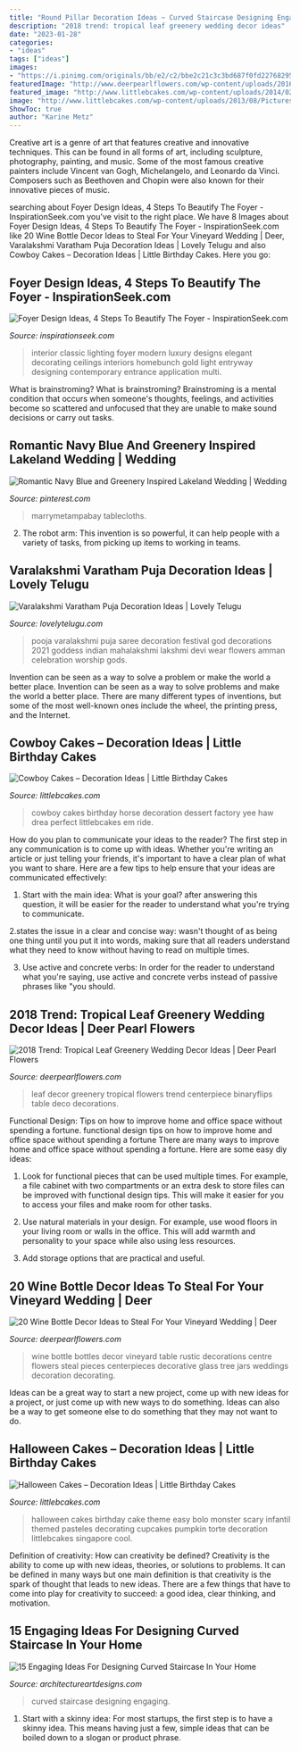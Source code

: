 ```yaml
---
title: "Round Pillar Decoration Ideas ~ Curved Staircase Designing Engaging"
description: "2018 trend: tropical leaf greenery wedding decor ideas"
date: "2023-01-28"
categories:
- "ideas"
tags: ["ideas"]
images:
- "https://i.pinimg.com/originals/bb/e2/c2/bbe2c21c3c3bd687f0fd22768295a976.jpg"
featuredImage: "http://www.deerpearlflowers.com/wp-content/uploads/2016/12/green-elephant-leaf-wedding-centerpiece-via-Binaryflips-Photography.jpg"
featured_image: "http://www.littlebcakes.com/wp-content/uploads/2014/02/Cowboy-Birthday-Cakes-For-Kids-645x1024.jpg"
image: "http://www.littlebcakes.com/wp-content/uploads/2013/08/Pictures-of-Halloween-Cakes1.jpg"
ShowToc: true
author: "Karine Metz"
---
```



Creative art is a genre of art that features creative and innovative techniques. This can be found in all forms of art, including sculpture, photography, painting, and music. Some of the most famous creative painters include Vincent van Gogh, Michelangelo, and Leonardo da Vinci. Composers such as Beethoven and Chopin were also known for their innovative pieces of music.

	

		
searching about Foyer Design Ideas, 4 Steps To Beautify The Foyer - InspirationSeek.com you've visit to the right place. We have 8 Images about Foyer Design Ideas, 4 Steps To Beautify The Foyer - InspirationSeek.com like 20 Wine Bottle Decor Ideas to Steal For Your Vineyard Wedding | Deer, Varalakshmi Varatham Puja Decoration Ideas | Lovely Telugu and also Cowboy Cakes – Decoration Ideas | Little Birthday Cakes. Here you go:
		
    
## Foyer Design Ideas, 4 Steps To Beautify The Foyer - InspirationSeek.com

<img loading=lazy src="https://inspirationseek.com/wp-content/uploads/2014/11/Luxury-Modern-Foyer-Design-Ideas.jpg" onerror="this.onerror=null;this.src='https://tse2.mm.bing.net/th?id=OIP.fzP6M-Z8cyvDzo9PT8qsCgHaJ3&amp;pid=15.1';" alt="Foyer Design Ideas, 4 Steps To Beautify The Foyer - InspirationSeek.com">

_Source: inspirationseek.com_

>interior classic lighting foyer modern luxury designs elegant decorating ceilings interiors homebunch gold light entryway designing contemporary entrance application multi. 

	

What is brainstroming?
What is brainstroming? Brainstroming is a mental condition that occurs when someone's thoughts, feelings, and activities become so scattered and unfocused that they are unable to make sound decisions or carry out tasks.

    
## Romantic Navy Blue And Greenery Inspired Lakeland Wedding | Wedding

<img loading=lazy src="https://i.pinimg.com/originals/bb/e2/c2/bbe2c21c3c3bd687f0fd22768295a976.jpg" onerror="this.onerror=null;this.src='https://tse2.mm.bing.net/th?id=OIP.LQEkKAiw0zyiuj02gzat9QHaLH&amp;pid=15.1';" alt="Romantic Navy Blue and Greenery Inspired Lakeland Wedding | Wedding">

_Source: pinterest.com_

>marrymetampabay tablecloths. 

	

2. The robot arm: This invention is so powerful, it can help people with a variety of tasks, from picking up items to working in teams.

    
## Varalakshmi Varatham Puja Decoration Ideas | Lovely Telugu

<img loading=lazy src="http://www.lovelytelugu.com/wp-content/uploads/2016/08/648295b6d8fcca0a03bbaeb26133b22c.jpg" onerror="this.onerror=null;this.src='https://tse3.mm.bing.net/th?id=OIP.n6RAH7t6_L_qjkzMfVPM1QHaJ3&amp;pid=15.1';" alt="Varalakshmi Varatham Puja Decoration Ideas | Lovely Telugu">

_Source: lovelytelugu.com_

>pooja varalakshmi puja saree decoration festival god decorations 2021 goddess indian mahalakshmi lakshmi devi wear flowers amman celebration worship gods. 

	

Invention can be seen as a way to solve a problem or make the world a better place.
Invention can be seen as a way to solve problems and make the world a better place. There are many different types of inventions, but some of the most well-known ones include the wheel, the printing press, and the Internet.

    
## Cowboy Cakes – Decoration Ideas | Little Birthday Cakes

<img loading=lazy src="http://www.littlebcakes.com/wp-content/uploads/2014/02/Cowboy-Birthday-Cakes-For-Kids-645x1024.jpg" onerror="this.onerror=null;this.src='https://tse3.mm.bing.net/th?id=OIP.5lbahbJH74qALxPF8bH_rQHaLw&amp;pid=15.1';" alt="Cowboy Cakes – Decoration Ideas | Little Birthday Cakes">

_Source: littlebcakes.com_

>cowboy cakes birthday horse decoration dessert factory yee haw drea perfect littlebcakes em ride. 

	

How do you plan to communicate your ideas to the reader?
The first step in any communication is to come up with ideas. Whether you're writing an article or just telling your friends, it's important to have a clear plan of what you want to share. Here are a few tips to help ensure that your ideas are communicated effectively:
1. Start with the main idea: What is your goal? after answering this question, it will be easier for the reader to understand what you're trying to communicate.

2.states the issue in a clear and concise way: wasn't thought of as being one thing until you put it into words, making sure that all readers understand what they need to know without having to read on multiple times.

3. Use active and concrete verbs: In order for the reader to understand what you're saying, use active and concrete verbs instead of passive phrases like "you should.

    
## 2018 Trend: Tropical Leaf Greenery Wedding Decor Ideas | Deer Pearl Flowers

<img loading=lazy src="http://www.deerpearlflowers.com/wp-content/uploads/2016/12/green-elephant-leaf-wedding-centerpiece-via-Binaryflips-Photography.jpg" onerror="this.onerror=null;this.src='https://tse1.mm.bing.net/th?id=OIP.bJfphH-NmWHfBsgI7GUyOgHaLH&amp;pid=15.1';" alt="2018 Trend: Tropical Leaf Greenery Wedding Decor Ideas | Deer Pearl Flowers">

_Source: deerpearlflowers.com_

>leaf decor greenery tropical flowers trend centerpiece binaryflips table deco decorations. 

	

Functional Design: Tips on how to improve home and office space without spending a fortune.
functional design tips on how to improve home and office space without spending a fortune
There are many ways to improve home and office space without spending a fortune. Here are some easy diy ideas:

1. Look for functional pieces that can be used multiple times. For example, a file cabinet with two compartments or an extra desk to store files can be improved with functional design tips. This will make it easier for you to access your files and make room for other tasks.

2. Use natural materials in your design. For example, use wood floors in your living room or walls in the office. This will add warmth and personality to your space while also using less resources.

3. Add storage options that are practical and useful.

    
## 20 Wine Bottle Decor Ideas To Steal For Your Vineyard Wedding | Deer

<img loading=lazy src="http://www.deerpearlflowers.com/wp-content/uploads/2016/05/Brown-and-green-bottles-on-slabs-of-wooden-tree-stumps-as-table-centre-pieces-with-glass-jars-filled-with-wild-flowers-Image-by-LM-Weddings-Photography.jpg" onerror="this.onerror=null;this.src='https://tse4.mm.bing.net/th?id=OIP.rgLTbOn3HLlbATYM8FgHYwHaLH&amp;pid=15.1';" alt="20 Wine Bottle Decor Ideas to Steal For Your Vineyard Wedding | Deer">

_Source: deerpearlflowers.com_

>wine bottle bottles decor vineyard table rustic decorations centre flowers steal pieces centerpieces decorative glass tree jars weddings decoration decorating. 

	

Ideas can be a great way to start a new project, come up with new ideas for a project, or just come up with new ways to do something. Ideas can also be a way to get someone else to do something that they may not want to do.

    
## Halloween Cakes – Decoration Ideas | Little Birthday Cakes

<img loading=lazy src="http://www.littlebcakes.com/wp-content/uploads/2013/08/Pictures-of-Halloween-Cakes1.jpg" onerror="this.onerror=null;this.src='https://tse2.mm.bing.net/th?id=OIP.ThgAB7TBdV9jAt76IoWPOAHaJ4&amp;pid=15.1';" alt="Halloween Cakes – Decoration Ideas | Little Birthday Cakes">

_Source: littlebcakes.com_

>halloween cakes birthday cake theme easy bolo monster scary infantil themed pasteles decorating cupcakes pumpkin torte decoration littlebcakes singapore cool. 

	

Definition of creativity: How can creativity be defined?
Creativity is the ability to come up with new ideas, theories, or solutions to problems. It can be defined in many ways but one main definition is that creativity is the spark of thought that leads to new ideas. There are a few things that have to come into play for creativity to succeed: a good idea, clear thinking, and motivation.

    
## 15 Engaging Ideas For Designing Curved Staircase In Your Home

<img loading=lazy src="http://www.architectureartdesigns.com/wp-content/uploads/2016/03/4-44.jpg" onerror="this.onerror=null;this.src='https://tse4.mm.bing.net/th?id=OIP.5qAWdHMdjnwpREbLm2yyWwHaLS&amp;pid=15.1';" alt="15 Engaging Ideas For Designing Curved Staircase In Your Home">

_Source: architectureartdesigns.com_

>curved staircase designing engaging. 

	

1. Start with a skinny idea: For most startups, the first step is to have a skinny idea. This means having just a few, simple ideas that can be boiled down to a slogan or product phrase.


